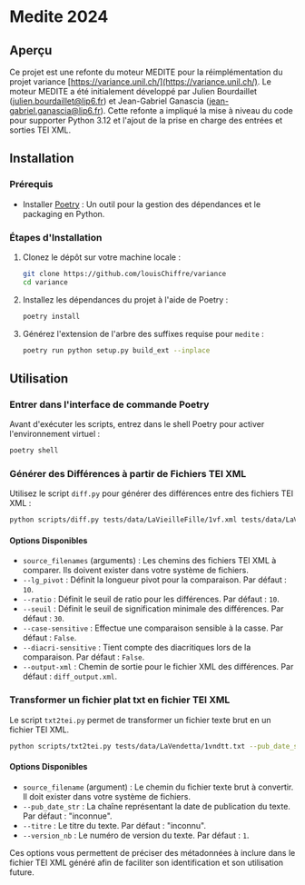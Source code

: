 
# Medite 2024

## Aperçu
Ce projet est une refonte du moteur MEDITE pour la réimplémentation du projet variance [https://variance.unil.ch/](https://variance.unil.ch/). Le moteur MEDITE a été initialement développé par Julien Bourdaillet (julien.bourdaillet@lip6.fr) et Jean-Gabriel Ganascia (jean-gabriel.ganascia@lip6.fr). Cette refonte a impliqué la mise à niveau du code pour supporter Python 3.12 et l'ajout de la prise en charge des entrées et sorties TEI XML.

## Installation

### Prérequis
- Installer [Poetry](https://python-poetry.org/) : Un outil pour la gestion des dépendances et le packaging en Python.

### Étapes d'Installation
1. Clonez le dépôt sur votre machine locale :
    ```bash
    git clone https://github.com/louisChiffre/variance
    cd variance
    ```

2. Installez les dépendances du projet à l'aide de Poetry :
    ```bash
    poetry install
    ```

3. Générez l'extension de l'arbre des suffixes requise pour `medite` :
    ```bash
    poetry run python setup.py build_ext --inplace
    ```

## Utilisation

### Entrer dans l'interface de commande Poetry
Avant d'exécuter les scripts, entrez dans le shell Poetry pour activer l'environnement virtuel :
```bash
poetry shell
```
### Générer des Différences à partir de Fichiers TEI XML
Utilisez le script `diff.py` pour générer des différences entre des fichiers TEI XML :
```bash
python scripts/diff.py tests/data/LaVieilleFille/1vf.xml tests/data/LaVieilleFille/2vf.xml --lg_pivot 7 --ratio 15 --seuil 50 --case-sensitive --diacri-sensitive --output-xml test.xml
```

#### Options Disponibles
- `source_filenames` (arguments) : Les chemins des fichiers TEI XML à comparer. Ils doivent exister dans votre système de fichiers.
- `--lg_pivot` : Définit la longueur pivot pour la comparaison. Par défaut : `10`.
- `--ratio` : Définit le seuil de ratio pour les différences. Par défaut : `10`.
- `--seuil` : Définit le seuil de signification minimale des différences. Par défaut : `30`.
- `--case-sensitive` : Effectue une comparaison sensible à la casse. Par défaut : `False`.
- `--diacri-sensitive` : Tient compte des diacritiques lors de la comparaison. Par défaut : `False`.
- `--output-xml` : Chemin de sortie pour le fichier XML des différences. Par défaut : `diff_output.xml`.

### Transformer un fichier plat txt en fichier TEI XML
Le script `txt2tei.py` permet de transformer un fichier texte brut en un fichier TEI XML.

```bash
python scripts/txt2tei.py tests/data/LaVendetta/1vndtt.txt --pub_date_str "1842" --titre "La Vendetta" --version_nb 1
```

#### Options Disponibles
- `source_filename` (argument) : Le chemin du fichier texte brut à convertir. Il doit exister dans votre système de fichiers.
- `--pub_date_str` : La chaîne représentant la date de publication du texte. Par défaut : "inconnue".
- `--titre` : Le titre du texte. Par défaut : "inconnu".
- `--version_nb` : Le numéro de version du texte. Par défaut : `1`.

Ces options vous permettent de préciser des métadonnées à inclure dans le fichier TEI XML généré afin de faciliter son identification et son utilisation future.
